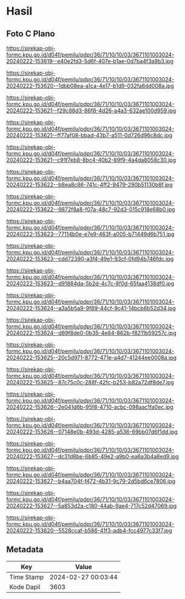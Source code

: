 # Hasil

## Foto C Plano

https://sirekap-obj-formc.kpu.go.id/d04f/pemilu/pdpr/36/71/10/10/03/3671101003024-20240222-153619--e40e2fd3-5d6f-407e-b1ae-0d7ba4f3a9b3.jpg

https://sirekap-obj-formc.kpu.go.id/d04f/pemilu/pdpr/36/71/10/10/03/3671101003024-20240222-153620--1dbb08ea-a1ca-4e17-b1d9-032fa6dd008a.jpg

https://sirekap-obj-formc.kpu.go.id/d04f/pemilu/pdpr/36/71/10/10/03/3671101003024-20240222-153621--f29c88d3-86f8-4d26-a4a3-632ae100d959.jpg

https://sirekap-obj-formc.kpu.go.id/d04f/pemilu/pdpr/36/71/10/10/03/3671101003024-20240222-153621--ff77af08-bbad-43b7-a511-0d726d96c8dc.jpg

https://sirekap-obj-formc.kpu.go.id/d04f/pemilu/pdpr/36/71/10/10/03/3671101003024-20240222-153621--c91f7eb8-8bc4-40b2-89f9-4a4da8058c30.jpg

https://sirekap-obj-formc.kpu.go.id/d04f/pemilu/pdpr/36/71/10/10/03/3671101003024-20240222-153622--b8ea8c86-741c-4ff2-9479-290b51130b8f.jpg

https://sirekap-obj-formc.kpu.go.id/d04f/pemilu/pdpr/36/71/10/10/03/3671101003024-20240222-153622--9872f8a8-f07a-48c7-92d3-015c918e68b0.jpg

https://sirekap-obj-formc.kpu.go.id/d04f/pemilu/pdpr/36/71/10/10/03/3671101003024-20240222-153623--77114b0e-e7e9-463f-a005-b71449d6b751.jpg

https://sirekap-obj-formc.kpu.go.id/d04f/pemilu/pdpr/36/71/10/10/03/3671101003024-20240222-153623--cdd72390-a3f4-49e1-93cf-0fd94b746fdc.jpg

https://sirekap-obj-formc.kpu.go.id/d04f/pemilu/pdpr/36/71/10/10/03/3671101003024-20240222-153623--d91884da-5b2d-4c7c-8f0d-65faa4138df0.jpg

https://sirekap-obj-formc.kpu.go.id/d04f/pemilu/pdpr/36/71/10/10/03/3671101003024-20240222-153624--a3a5b5a9-9f89-44cf-9c41-14bcb6b52d34.jpg

https://sirekap-obj-formc.kpu.go.id/d04f/pemilu/pdpr/36/71/10/10/03/3671101003024-20240222-153624--d69f8de0-0b35-4e84-862b-f8211b59257c.jpg

https://sirekap-obj-formc.kpu.go.id/d04f/pemilu/pdpr/36/71/10/10/03/3671101003024-20240222-153625--20c5d971-8772-471e-a4d7-41244ee0008a.jpg

https://sirekap-obj-formc.kpu.go.id/d04f/pemilu/pdpr/36/71/10/10/03/3671101003024-20240222-153625--87c75c0c-288f-42fc-b253-b82a72df8de7.jpg

https://sirekap-obj-formc.kpu.go.id/d04f/pemilu/pdpr/36/71/10/10/03/3671101003024-20240222-153626--2e041d6b-95f8-4710-acbc-098aac1fa0ec.jpg

https://sirekap-obj-formc.kpu.go.id/d04f/pemilu/pdpr/36/71/10/10/03/3671101003024-20240222-153626--07148e0b-493d-4285-a536-69bb07d6f1dd.jpg

https://sirekap-obj-formc.kpu.go.id/d04f/pemilu/pdpr/36/71/10/10/03/3671101003024-20240222-153627--dc31d8be-6b85-49e2-a9b0-ea6a3b4a8ed9.jpg

https://sirekap-obj-formc.kpu.go.id/d04f/pemilu/pdpr/36/71/10/10/03/3671101003024-20240222-153627--b4aa704f-f472-4b31-9c79-2d5bd6ce7806.jpg

https://sirekap-obj-formc.kpu.go.id/d04f/pemilu/pdpr/36/71/10/10/03/3671101003024-20240222-153627--5a853d2a-c180-44ab-9ae4-717c52d47069.jpg

https://sirekap-obj-formc.kpu.go.id/d04f/pemilu/pdpr/36/71/10/10/03/3671101003024-20240222-153620--5528ccaf-b586-41f3-adb4-fcc4977c33f7.jpg


## Metadata

| Key        | Value               |
| ---------- | ------------------- |
| Time Stamp | 2024-02-27 00:03:44 |
| Kode Dapil | 3603                |



